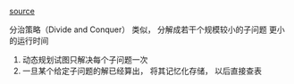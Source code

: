 [source](https://juejin.im/post/5c2308abf265da615304ce41)

分治策略（Divide and Conquer）
类似， 分解成若干个规模较小的子问题
更小的运行时间

1. 动态规划试图只解决每个子问题一次
2. 一旦某个给定子问题的解已经算出， 将其记忆化存储， 以后直接查表

